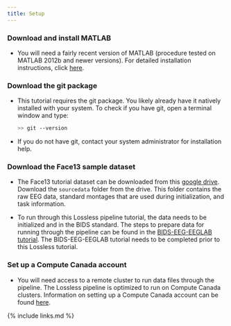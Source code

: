 ```yaml
---
title: Setup
---
```


### Download and install MATLAB

- You will need a fairly recent version of MATLAB (procedure tested on MATLAB 2012b and newer versions). For detailed installation instructions, click [here](https://www.mathworks.com/help/compiler/install-the-matlab-runtime.html).

### Download the git package

- This tutorial requires the git package. You likely already have it natively installed with your system. To check if you have git, open a terminal window and type:

    ```bash
    >> git --version
    ```

- If you do not have git, contact your system administrator for installation help.

### Download the Face13 sample dataset

- The Face13 tutorial dataset can be downloaded from this [google drive](https://drive.google.com/drive/folders/1xq85woDpAYXhCtzdgjkXpjjjggiWSKtc). Download the `sourcedata` folder from the drive. This folder contains the raw EEG data, standard montages that are used during initialization, and task information.

- To run through this Lossless pipeline tutorial, the data needs to be initialized and in the BIDS standard. The steps to prepare data for running through the pipeline can be found in the [BIDS-EEG-EEGLAB tutorial](https://bucanl.github.io/SDC-BIDS-EEG-EEGLAB/). The BIDS-EEG-EEGLAB tutorial needs to be completed prior to this Lossless tutorial.

### Set up a Compute Canada account

- You will need access to a remote cluster to run data files through the pipeline. The Lossless pipeline is optimized to run on Compute Canada clusters. Information on setting up a Compute Canada account can be found [here](https://www.computecanada.ca/research-portal/account-management/apply-for-an-account/). 

{% include links.md %}

